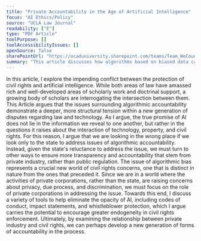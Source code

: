 ```yaml
---
title: "Private Accountability in the Age of Artificial Intelligence"
focus: "AI Ethics/Policy"
source: "UCLA Law Journal"
readability: ["E"]
type: "PDF Article"
toolPurpose: []
toolAccessibilityIssues: []
openSource: false
sharePointUrl: "https://ocaduniversity.sharepoint.com/teams/Team_WeCount/Shared%20Documents/Resources%20and%20Tools/Literature%20(curated)/Private_Accountability_in_the_age-of_AI.pdf"
summary: "This article discusses how algorithms based on biased data can result in machine learning that perpetuates inequalities and discrimination, and calls for greater government accountability for AI bias. "
---
```

In this article, I explore the impending conflict between the protection of civil rights and artificial intelligence. While both areas of law have amassed rich and well-developed areas of scholarly work and doctrinal support, a growing body of scholars are interrogating the intersection between them. This Article argues that the issues surrounding algorithmic accountability demonstrate a deeper, more structural tension within a new generation of disputes regarding law and technology.
As I argue, the true promise of Al does not lie in the information we reveal to one another, but
rather in the questions it raises about the interaction of technology, property, and civil rights.
For this reason, I argue that we are looking in the wrong place if we look only to the state to
address issues of algorithmic accountability. Instead, given the state's reluctance to address the
issue, we must turn to other ways to ensure more transparency and accountability that stem
from private industry, rather than public regulation. The issue of algorithmic bias represents a
crucial new world of civil rights concerns, one that is distinct in nature from the ones that
preceded it. Since we are in a world where the activities of private corporations, rather than the
state, are raising concerns about privacy, due process, and discrimination, we must focus on the
role of private corporations in addressing the issue. Towards this end, I discuss a variety of tools to
help eliminate the opacity of Al, including codes of conduct, impact statements, and whistleblower
protection, which I argue carries the potential to encourage greater endogeneity in civil rights enforcement. Ultimately, by examining the relationship between private industry and civil rights, we can perhaps develop a new generation of forms of accountability in the process.
